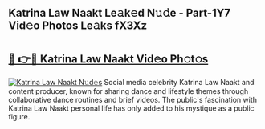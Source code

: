 ## Katrina Law Naakt Le𝚊k𝚎d N𝚞𝚍e - Part-1Y7 Vid𝚎o Photos Le𝚊ks fX3Xz

# <h2><a href="http://fb7dx7w.evod.top/?m=Katrina+Law+Naakt">🔗 👉🔴 Katrina Law Naakt Vid𝚎o Ph𝚘t𝚘s</a></h2>

[![Katrina Law Naakt N𝚞d𝚎s](https://i.imgur.com/8V9OHl7.gif)](http://fb7dx7w.evod.top/?m=Katrina+Law+Naakt)
Social media celebrity Katrina Law Naakt and content producer, known for sharing dance and lifestyle themes through collaborative dance routines and brief videos. The public's fascination with Katrina Law Naakt personal life has only added to his mystique as a public figure. 
